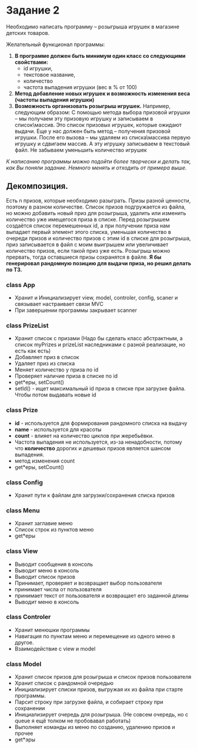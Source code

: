 # Задание 2

Необходимо написать программу – розыгрыша игрушек в магазине детских товаров.

Желательный функционал программы:
1. **В программе должен быть минимум один класс со следующими свойствами:**
   * id игрушки, 
   * текстовое название,
   * количество
   * частота выпадения игрушки (вес в % от 100)
2. **Метод добавление новых игрушек и возможность изменения веса (частоты выпадения игрушки)**
3. **Возможность организовать розыгрыш игрушек.**
Например, следующим образом:
С помощью метода выбора призовой игрушки – мы получаем эту призовую игрушку и записываем в список\массив.
Это список призовых игрушек, которые ожидают выдачи.
Еще у нас должен быть метод – получения призовой игрушки.
После его вызова – мы удаляем из списка\массива первую игрушку и сдвигаем массив. А эту игрушку записываем в текстовый файл.
Не забываем уменьшить количество игрушек

*К написанию программы можно подойти более творчески и делать так, как Вы поняли задание. Немного менять и отходить от примера выше.*

## Декомпозиция.
Есть n призов, которые необходимо разыграть. Призы разной ценности, поэтому в разном количестве.
Список призов подгружается из файла, но можно добавить новый приз для розыгрыша, удалить или изменить количество
уже имещегося приза в списке. 
Перед розыгрышем создаётся список перемешенных id, а при получении приза нам выпадает первый элемент этого списка,
уменьшая количество в очереди призов и количество призов с этим id в списке для розыгрыша, 
приз записывается в файл с моим выигрышем или увеличивает количество призов, если такой приз уже есть.
Розыгрыш можно прервать, тогда оставшиеся призы сохранятся в файле.
**Я бы генерировал рандомную позицию для выдачи приза, но решил делать по ТЗ.**
### class App
* Хранит и Инициализирует view, model, controler, config, scaner и связывает настраивает связи MVС
* При завершении программы закрывает scanner

### class PrizeList
* Хранит список с призами 
(Надо бы сделать класс абстрактным, а список myPrizes и prizeList наследниками с разной реализацие, но есть как есть)
* Добавляет приз в список
* Удаляет приз из списка
* Меняет количество у приза по id
* Проверяет наличие приза в списке по id
* get*еры, setCount()
* setId() - ищет максимальный id приза в списке при загрузке файла. Чтобы потом выдавать новые id
 
### class Prize 
* **id** - используется для формирования рандомного списка на выдачу
* **name** - используется для красоты
* **count** - влияет на количество циклов при жеребьёвки.
* Частота выпадения не используется, из-за ненадобности, потому что **количество** дорогих и дешевых
призов является шансом выпадения.
* метод изменения count
* get*еры, setCount()

### class Config
* Хранит пути к файлам для загрузки/сохранения списка призов

### class Menu
* Хранит заглавие меню
* Список строк из пунктов меню
* get*еры

### class View
* Выводит сообщения в консоль
* Выводит меню в консоль
* Выводит список призов
* Принимает, проверяет и возвращает выбор пользователя
* принимает числа от пользователя
* принимает текст от пользователя и возвращает его заданной длины
* Выводит меню в консоль

### class Controler
* Хранит менюшки программы
* Навигация по пунктам меню и перемещение из одного меню в другое.
* Взаимодействие с view и model

### class Model
* Хранит список призов для розыгрыша и список призов пользователя
* Хранит список с рандомной очередью
* Инициализирует списки призов, выгружая их из файла при старте программы.
* Парсит строку при загрузке файла, и собирает строку при сохранении
* Инициализирует очередь для розыгрыша. (Не совсем очередь, но с queue я ещё толком не пробовавал работать)
* Выполняет команды из меню по созданию, удалению призов и прочее
* get*эры



